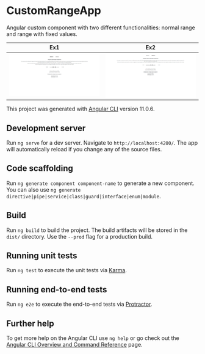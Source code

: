 # CustomRangeApp

Angular custom component with two different functionalities: normal range and range with fixed values.

| Ex1      | Ex2   |
|------------|-------------|
| <img src="https://github.com/SylviaMars/custom-range-app/blob/master/screencapture-localhost-4200-exercise1-2021-01-17-17_33_35.png" width="500"> | <img src="https://github.com/SylviaMars/custom-range-app/blob/master/screencapture-localhost-4200-exercise2-2021-01-17-17_33_14.png" width="500"> |

This project was generated with [Angular CLI](https://github.com/angular/angular-cli) version 11.0.6.

## Development server

Run `ng serve` for a dev server. Navigate to `http://localhost:4200/`. The app will automatically reload if you change any of the source files.

## Code scaffolding

Run `ng generate component component-name` to generate a new component. You can also use `ng generate directive|pipe|service|class|guard|interface|enum|module`.

## Build

Run `ng build` to build the project. The build artifacts will be stored in the `dist/` directory. Use the `--prod` flag for a production build.

## Running unit tests

Run `ng test` to execute the unit tests via [Karma](https://karma-runner.github.io).

## Running end-to-end tests

Run `ng e2e` to execute the end-to-end tests via [Protractor](http://www.protractortest.org/).

## Further help

To get more help on the Angular CLI use `ng help` or go check out the [Angular CLI Overview and Command Reference](https://angular.io/cli) page.
